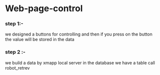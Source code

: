 # Web-page-control
### step 1:-
we designed a buttons for controlling and then if you press on the button the value will be stored in the data


### step 2 :- 
we build a data by xmapp local server in the database we have a table call robot_retrev
